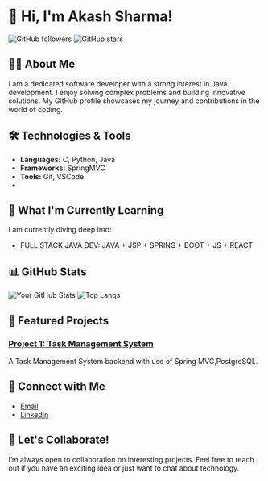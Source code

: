 # 👋 Hi, I'm Akash Sharma!

![GitHub followers](https://img.shields.io/github/followers/yourusername?style=social) ![GitHub stars](https://img.shields.io/github/stars/yourusername?style=social)

## 🧑‍💻 About Me

I am a dedicated software developer with a strong interest in Java development. I enjoy solving complex problems and building innovative solutions. My GitHub profile showcases my journey and contributions in the world of coding.

## 🛠️ Technologies & Tools

- **Languages:** C, Python, Java
- **Frameworks:** SpringMVC
- **Tools:** Git,  VSCode
- 

## 🌱 What I'm Currently Learning

I am currently diving deep into:
- FULL STACK JAVA DEV: JAVA + JSP + SPRING + BOOT + JS + REACT

## 📊 GitHub Stats

![Your GitHub Stats](https://github-readme-stats.vercel.app/api?username=Akash030605&show_icons=true&theme=dracula)
![Top Langs](https://github-readme-stats.vercel.app/api/top-langs/?username=Akash030605&layout=compact&theme=dracula)

## 🔭 Featured Projects

### [Project 1: Task Management System](https://github.com/Akash030605/TaskManagementSystem.git)
A Task Management System backend with use of Spring MVC,PostgreSQL.



## 🤝 Connect with Me

- [Email](mailto:akki030605@gmail.com)
- [LinkedIn]((https://www.linkedin.com/in/akash-sharma-95b984291/))
  

## 💬 Let's Collaborate!

I’m always open to collaboration on interesting projects. Feel free to reach out if you have an exciting idea or just want to chat about technology.
